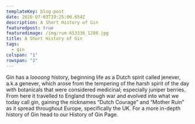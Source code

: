 ```yaml
---
templateKey: blog-post
date: 2020-07-03T19:25:00.654Z
description: A Short History of Gin
featuredpost: true
featuredimage: /img/rum-653336_1280.jpg
title: A Short History of Gin
tags:
  - gin
colspan: "1"
rowspan: "2"
---
```

Gin has a _loooong_ history, beginning life as a Dutch spirit called jenever, a.k.a genever, which arose from the tempering of the harsh spirit of the day with botanicals that were considered medicinal; especially juniper berries. From here it travelled to England through war and evolved into what we today call gin, gaining the nicknames “Dutch Courage” and “Mother Ruin” as it spread throughout Europe, specifically the UK. For a more in-depth history of Gin head to our History of Gin Page.
